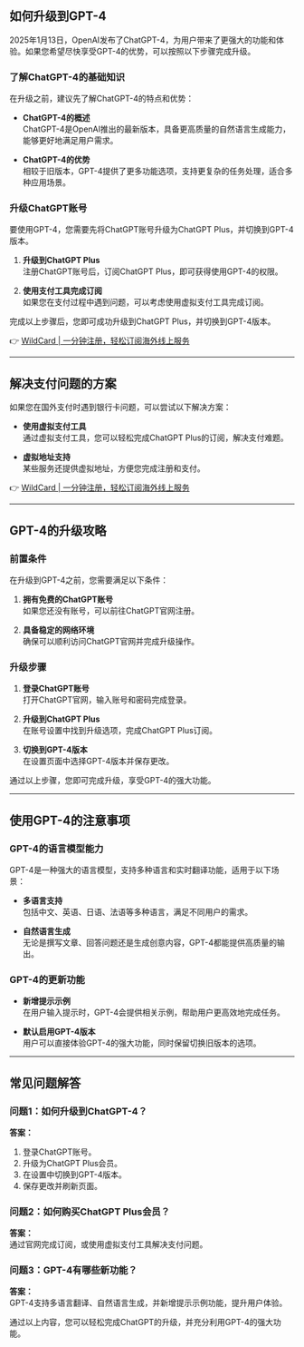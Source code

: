 ## 如何升级到GPT-4

2025年1月13日，OpenAI发布了ChatGPT-4，为用户带来了更强大的功能和体验。如果您希望尽快享受GPT-4的优势，可以按照以下步骤完成升级。

### 了解ChatGPT-4的基础知识

在升级之前，建议先了解ChatGPT-4的特点和优势：

- **ChatGPT-4的概述**  
  ChatGPT-4是OpenAI推出的最新版本，具备更高质量的自然语言生成能力，能够更好地满足用户需求。

- **ChatGPT-4的优势**  
  相较于旧版本，GPT-4提供了更多功能选项，支持更复杂的任务处理，适合多种应用场景。

### 升级ChatGPT账号

要使用GPT-4，您需要先将ChatGPT账号升级为ChatGPT Plus，并切换到GPT-4版本。

1. **升级到ChatGPT Plus**  
   注册ChatGPT账号后，订阅ChatGPT Plus，即可获得使用GPT-4的权限。

2. **使用支付工具完成订阅**  
   如果您在支付过程中遇到问题，可以考虑使用虚拟支付工具完成订阅。

完成以上步骤后，您即可成功升级到ChatGPT Plus，并切换到GPT-4版本。

👉 [WildCard | 一分钟注册，轻松订阅海外线上服务](https://bit.ly/bewildcard)

---

## 解决支付问题的方案

如果您在国外支付时遇到银行卡问题，可以尝试以下解决方案：

- **使用虚拟支付工具**  
  通过虚拟支付工具，您可以轻松完成ChatGPT Plus的订阅，解决支付难题。

- **虚拟地址支持**  
  某些服务还提供虚拟地址，方便您完成注册和支付。

👉 [WildCard | 一分钟注册，轻松订阅海外线上服务](https://bit.ly/bewildcard)

---

## GPT-4的升级攻略

### 前置条件

在升级到GPT-4之前，您需要满足以下条件：

1. **拥有免费的ChatGPT账号**  
   如果您还没有账号，可以前往ChatGPT官网注册。

2. **具备稳定的网络环境**  
   确保可以顺利访问ChatGPT官网并完成升级操作。

### 升级步骤

1. **登录ChatGPT账号**  
   打开ChatGPT官网，输入账号和密码完成登录。

2. **升级到ChatGPT Plus**  
   在账号设置中找到升级选项，完成ChatGPT Plus订阅。

3. **切换到GPT-4版本**  
   在设置页面中选择GPT-4版本并保存更改。

通过以上步骤，您即可完成升级，享受GPT-4的强大功能。

---

## 使用GPT-4的注意事项

### GPT-4的语言模型能力

GPT-4是一种强大的语言模型，支持多种语言和实时翻译功能，适用于以下场景：

- **多语言支持**  
  包括中文、英语、日语、法语等多种语言，满足不同用户的需求。

- **自然语言生成**  
  无论是撰写文章、回答问题还是生成创意内容，GPT-4都能提供高质量的输出。

### GPT-4的更新功能

- **新增提示示例**  
  在用户输入提示时，GPT-4会提供相关示例，帮助用户更高效地完成任务。

- **默认启用GPT-4版本**  
  用户可以直接体验GPT-4的强大功能，同时保留切换旧版本的选项。

---

## 常见问题解答

### 问题1：如何升级到ChatGPT-4？

**答案：**  
1. 登录ChatGPT账号。  
2. 升级为ChatGPT Plus会员。  
3. 在设置中切换到GPT-4版本。  
4. 保存更改并刷新页面。

### 问题2：如何购买ChatGPT Plus会员？

**答案：**  
通过官网完成订阅，或使用虚拟支付工具解决支付问题。

### 问题3：GPT-4有哪些新功能？

**答案：**  
GPT-4支持多语言翻译、自然语言生成，并新增提示示例功能，提升用户体验。

通过以上内容，您可以轻松完成ChatGPT的升级，并充分利用GPT-4的强大功能。
